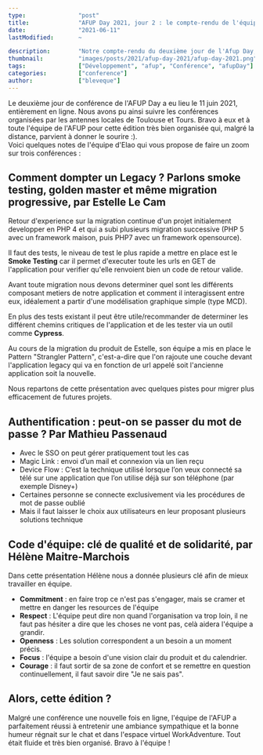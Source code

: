 ```yaml
---
type:               "post"
title:              "AFUP Day 2021, jour 2 : le compte-rendu de l'équipe"
date:               "2021-06-11"
lastModified:       ~

description:        "Notre compte-rendu du deuxième jour de l'Afup Day, édition 2021, à distance !"
thumbnail:          "images/posts/2021/afup-day-2021/afup-day-2021.png"
tags:               ["Développement", "afup", "Conférence", "afupDay"]
categories:         ["conference"]
author:             ["bleveque"]
---
```


Le deuxième jour de conférence de l'AFUP Day a eu lieu le 11 juin 2021, entièrement en ligne. Nous avons pu ainsi suivre les conférences organisées par les antennes locales de Toulouse et Tours. Bravo à eux et à toute l'équipe de l'AFUP pour cette édition très bien organisée qui, malgré la distance, parvient à donner le sourire :).  
Voici quelques notes de l'équipe d'Elao qui vous propose de faire un zoom sur trois conférences :

## Comment dompter un Legacy ? Parlons smoke testing, golden master et même migration progressive, par Estelle Le Cam

Retour d'experience sur la migration continue d'un projet initialement developper en PHP 4 et qui a subi plusieurs migration successive (PHP 5 avec un framework maison, puis PHP7 avec un framework opensource).

Il faut des tests, le niveau de test le plus rapide a mettre en place est le **Smoke Testing** car il permet d'executer toute les urls en GET de l'application pour verifier qu'elle renvoient bien un code de retour valide.

Avant toute migration nous devons determiner quel sont les différents composant metiers de notre application et comment il interagissent entre eux, idéalement a partir d'une modélisation graphique simple (type MCD).

En plus des tests existant il peut être utile/recommander de determiner les différent chemins critiques de l'application et de les tester via un outil comme **Cypress**.

Au cours de la migration du produit de Estelle, son équipe a mis en place le Pattern "Strangler Pattern", c'est-a-dire que l'on rajoute une couche devant l'application legacy qui va en fonction de url appelé soit l'ancienne application soit la nouvelle.

Nous repartons de cette présentation avec quelques pistes pour migrer plus efficacement de futures projets.

## Authentification : peut-on se passer du mot de passe ? Par Mathieu Passenaud

- Avec le SSO on peut gérer pratiquement tout les cas
- Magic Link : envoi d’un mail et connexion via un lien reçu
- Device Flow : C’est la technique utilisé lorsque l’on veux connecté sa télé sur une application que l’on utilise déjà sur son téléphone (par exemple Disney+)
- Certaines personne se connecte exclusivement via les procédures de mot de passe oublié
- Mais il faut laisser le choix aux utilisateurs en leur proposant plusieurs solutions technique


## Code d'équipe: clé de qualité et de solidarité, par Hélène Maitre-Marchois

Dans cette présentation Hélène nous a donnée plusieurs clé afin de mieux travailler en équipe.

- **Commitment** : en faire trop ce n'est pas s'engager, mais se cramer et mettre en danger les resources de l'équipe
- **Respect** : L'équipe peut dire non quand l'organisation va trop loin, il ne faut pas hésiter a dire que les choses ne vont pas, celà aidera l'équipe a grandir.
- **Openness** : Les solution correspondent a un besoin a un moment précis.
- **Focus** : l'équipe a besoin d'une vision clair du produit et du calendrier.
- **Courage** : il faut sortir de sa zone de confort et se remettre en question continuellement, il faut savoir dire "Je ne sais pas".


## Alors, cette édition ? 

Malgré une conférence une nouvelle fois en ligne, l'équipe de l'AFUP a parfaitement réussi à entretenir une ambiance sympathique et la bonne humeur régnait sur le chat et dans l'espace virtuel WorkAdventure. Tout était fluide et très bien organisé. Bravo à l'équipe !
